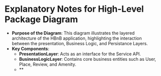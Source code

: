 # Explanatory Notes for High-Level Package Diagram


- **Purpose of the Diagram**: This diagram illustrates the layered architecture of the HBnB application, highlighting the interaction between the presentation, Business Logic, and Persistance Layers. 
- **Key Components**:
    - **PresentationLayer**: Acts as an interface for the Service API.
    - **BusinessLogicLayer**: Contains core business entities such as User, Place, Review, and Amenity.
    - **